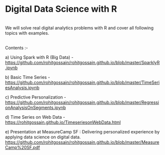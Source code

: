 # Digital Data Science with R

<br> We will solve real digital analytics problems with R and cover all following topics with examples.</br> 

<br>Contents :- </br>
 
a) Using Spark with R (Big Data) - https://github.com/rohitgossain/rohitgossain.github.io/blob/master/SparklyR.ipynb

b) Basic Time Series - https://github.com/rohitgossain/rohitgossain.github.io/blob/master/TimeSeriesAnalysis.ipynb

c) Predictive Personalization - https://github.com/rohitgossain/rohitgossain.github.io/blob/master/RegressionAnalysisOnSegments.ipynb

d) Time Series on Web Data - https://rohitgossain.github.io/TimeseriesonWebData.html

e) Presentation at MeasureCamp SF : Delivering personalized experience by applying data science on digital data.
https://github.com/rohitgossain/rohitgossain.github.io/blob/master/MeasureCamp%20SF.pdf
